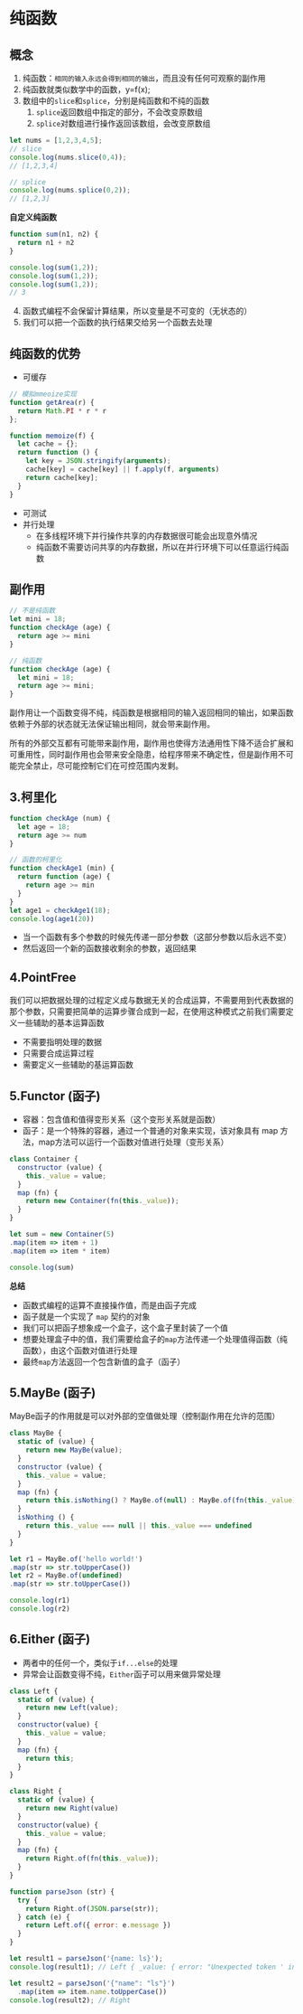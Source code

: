 <!--
 * @Description: 不积跬步，无以至千里
 * @version: 0.0.1
 * @Company: 
 * @Author: 林深
 * @Date: 2022-04-05 17:25:12
 * @LastEditors: 林深
 * @LastEditTime: 2022-04-07 21:09:33
-->
# 纯函数

## 概念

1. 纯函数：```相同的输入永远会得到相同的输出```，而且没有任何可观察的副作用
2. 纯函数就类似数学中的函数，y=f(x);
3. 数组中的```slice```和```splice```，分别是纯函数和不纯的函数
   1. ```splice```返回数组中指定的部分，不会改变原数组
   2. ```splice```对数组进行操作返回该数组，会改变原数组

```js
let nums = [1,2,3,4,5];
// slice
console.log(nums.slice(0,4));
// [1,2,3,4]

// splice
console.log(nums.splice(0,2));
// [1,2,3]

```

__自定义纯函数__

```js
function sum(n1, n2) {
  return n1 + n2
}

console.log(sum(1,2));
console.log(sum(1,2));
console.log(sum(1,2));
// 3
```

4. 函数式编程不会保留计算结果，所以变量是不可变的（无状态的）
5. 我们可以把一个函数的执行结果交给另一个函数去处理

## 纯函数的优势

+ 可缓存
```js
// 模拟mmeoize实现
function getArea(r) {
  return Math.PI * r * r
};

function memoize(f) {
  let cache = {};
  return function () {
    let key = JSON.stringify(arguments);
    cache[key] = cache[key] || f.apply(f, arguments)
    return cache[key];
  }
}
```

+ 可测试
+ 并行处理
  + 在多线程环境下并行操作共享的内存数据很可能会出现意外情况
  + 纯函数不需要访问共享的内存数据，所以在并行环境下可以任意运行纯函数

## 副作用

```js
// 不是纯函数
let mini = 18;
function checkAge (age) {
  return age >= mini
}

// 纯函数
function checkAge (age) {
  let mini = 18;
  return age >= mini;
}
```

副作用让一个函数变得不纯，纯函数是根据相同的输入返回相同的输出，如果函数依赖于外部的状态就无法保证输出相同，就会带来副作用。


所有的外部交互都有可能带来副作用，副作用也使得方法通用性下降不适合扩展和可重用性，同时副作用也会带来安全隐患，给程序带来不确定性，但是副作用不可能完全禁止，尽可能控制它们在可控范围内发剩。

## 3.柯里化

```js
function checkAge (num) {
  let age = 18;
  return age >= num
}

// 函数的柯里化
function checkAge1 (min) {
  return function (age) {
    return age >= min
  }
}
let age1 = checkAge1(18);
console.log(age1(20))
```

+ 当一个函数有多个参数的时候先传递一部分参数（这部分参数以后永远不变）
+ 然后返回一个新的函数接收剩余的参数，返回结果

## 4.PointFree

我们可以把数据处理的过程定义成与数据无关的合成运算，不需要用到代表数据的那个参数，只需要把简单的运算步骤合成到一起，在使用这种模式之前我们需要定义一些辅助的基本运算函数

+ 不需要指明处理的数据
+ 只需要合成运算过程
+ 需要定义一些辅助的基运算函数

## 5.Functor (函子)

+ 容器：包含值和值得变形关系（这个变形关系就是函数）
+ 函子：是一个特殊的容器，通过一个普通的对象来实现，该对象具有 map 方法，map方法可以运行一个函数对值进行处理（变形关系）

```js
class Container {
  constructor (value) {
    this._value = value;
  }
  map (fn) {
    return new Container(fn(this._value));
  }
}

let sum = new Container(5)
.map(item => item + 1)
.map(item => item * item)

console.log(sum)
```

__总结__

+ 函数式编程的运算不直接操作值，而是由函子完成
+ 函子就是一个实现了 ```map``` 契约的对象
+ 我们可以把函子想象成一个盒子，这个盒子里封装了一个值
+ 想要处理盒子中的值，我们需要给盒子的```map```方法传递一个处理值得函数（纯函数），由这个函数对值进行处理
+ 最终```map```方法返回一个包含新值的盒子（函子）

## 5.MayBe (函子)

MayBe函子的作用就是可以对外部的空值做处理（控制副作用在允许的范围）

```js
class MayBe {
  static of (value) {
    return new MayBe(value);
  }
  constructor (value) {
    this._value = value;
  }
  map (fn) {
    return this.isNothing() ? MayBe.of(null) : MayBe.of(fn(this._value));
  }
  isNothing () {
    return this._value === null || this._value === undefined
  }
}

let r1 = MayBe.of('hello world!')
.map(str => str.toUpperCase())
let r2 = MayBe.of(undefined)
.map(str => str.toUpperCase())

console.log(r1)
console.log(r2)
```

## 6.Either (函子)

+ 两者中的任何一个，类似于```if...else```的处理
+ 异常会让函数变得不纯，```Either```函子可以用来做异常处理

```js
class Left {
  static of (value) {
    return new Left(value);
  }
  constructor(value) {
    this._value = value;
  }
  map (fn) {
    return this;
  }
}

class Right {
  static of (value) {
    return new Right(value)
  }
  constructor(value) {
    this._value = value;
  }
  map (fn) {
    return Right.of(fn(this._value));
  }
}

function parseJson (str) {
  try {
    return Right.of(JSON.parse(str));
  } catch (e) {
    return Left.of({ error: e.message })
  }
}

let result1 = parseJson('{name: ls}');
console.log(result1); // Left { _value: { error: "Unexpected token ' in JSON at position 1" } }

let result2 = parseJson('{"name": "ls"}')
  .map(item => item.name.toUpperCase())
console.log(result2); // Right
```
